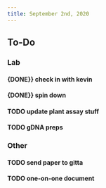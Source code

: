 ```yaml
---
title: September 2nd, 2020
---
```


## **To-Do**
### **Lab**
#### {DONE}} check in with kevin

#### {DONE}} spin down 

#### TODO update plant assay stuff

#### TODO gDNA preps

### **Other**
#### TODO send paper to gitta

#### TODO one-on-one document 
